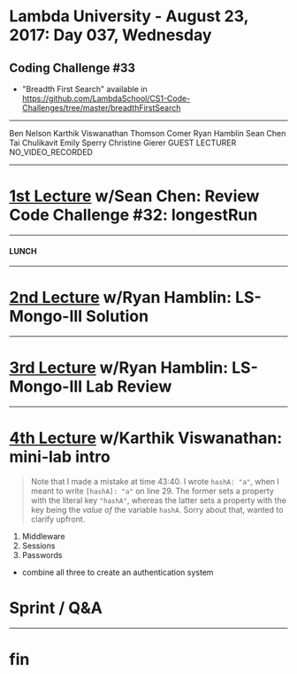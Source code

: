# Lambda University - August 23, 2017: Day 037, Wednesday
## Coding Challenge #33
- "Breadth First Search" available in https://github.com/LambdaSchool/CS1-Code-Challenges/tree/master/breadthFirstSearch
***
Ben Nelson
Karthik Viswanathan
Thomson Comer
Ryan Hamblin
Sean Chen
Tai Chulikavit
Emily Sperry
Christine Gierer
GUEST LECTURER
NO_VIDEO_RECORDED
***
# [1st Lecture](https://youtu.be/zOhzTE6XtYE) w/Sean Chen: Review Code Challenge #32: longestRun

***
#### LUNCH
***
# [2nd Lecture](VIDEO_RECORDED_NOT_POSTED) w/Ryan Hamblin: LS-Mongo-III Solution
***
# [3rd Lecture](VIDEO_RECORDED_NOT_POSTED) w/Ryan Hamblin: LS-Mongo-III Lab Review
***
# [4th Lecture](https://youtu.be/lcTNZXJVwd4) w/Karthik Viswanathan: mini-lab intro
> Note that I made a mistake at time 43:40. I wrote `hashA: "a"`, when I meant to write `[hashA]: "a"` on line 29. The former sets a property  with the literal key `"hashA"`, whereas the latter sets a property with the key being the *value of* the variable `hashA`. Sorry about that, wanted to clarify upfront.
1. Middleware
2. Sessions
3. Passwords

- combine all three to create an authentication system

# Sprint / Q&A
***
# fin
